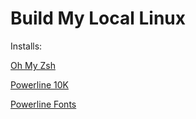 # Build My Local Linux

Installs:
 
[Oh My Zsh](https://ohmyz.sh/)

[Powerline 10K](https://github.com/romkatv/powerlevel10k#oh-my-zsh)

[Powerline Fonts](https://github.com/powerline/fonts)


